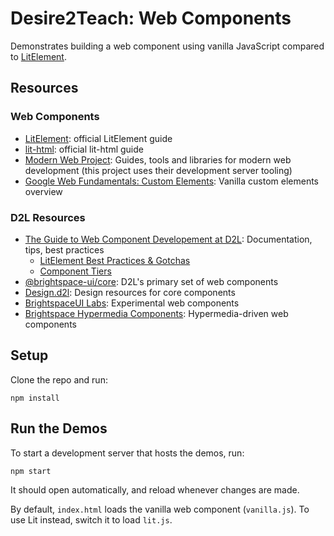 # Desire2Teach: Web Components

Demonstrates building a web component using vanilla JavaScript compared to [LitElement](https://lit-element.polymer-project.org/).

## Resources

### Web Components

* [LitElement](https://lit-element.polymer-project.org/guide): official LitElement guide
* [lit-html](https://lit-html.polymer-project.org/guide): official lit-html guide
* [Modern Web Project](https://modern-web.dev/): Guides, tools and libraries for modern web development (this project uses their development server tooling)
* [Google Web Fundamentals: Custom Elements](https://developers.google.com/web/fundamentals/web-components/customelements): Vanilla custom elements overview

### D2L Resources

* [The Guide to Web Component Developement at D2L](https://github.com/BrightspaceUI/guide/wiki): Documentation, tips, best practices
    - [LitElement Best Practices & Gotchas](https://github.com/BrightspaceUI/guide/wiki/LitElement-Best-Practices-&-Gotchas)
    - [Component Tiers](https://github.com/BrightspaceUI/guide/wiki/Component-Tiers)
* [@brightspace-ui/core](https://github.com/BrightspaceUI/core/): D2L's primary set of web components
* [Design.d2l](http://design.d2l/): Design resources for core components
* [BrightspaceUI Labs](https://github.com/BrightspaceUILabs): Experimental web components
* [Brightspace Hypermedia Components](https://github.com/BrightspaceHypermediaComponents): Hypermedia-driven web components

## Setup

Clone the repo and run:

```shell
npm install
```

## Run the Demos

To start a development server that hosts the demos, run:

```shell
npm start
```

It should open automatically, and reload whenever changes are made.

By default, `index.html` loads the vanilla web component (`vanilla.js`). To use Lit instead, switch it to load `lit.js`.
